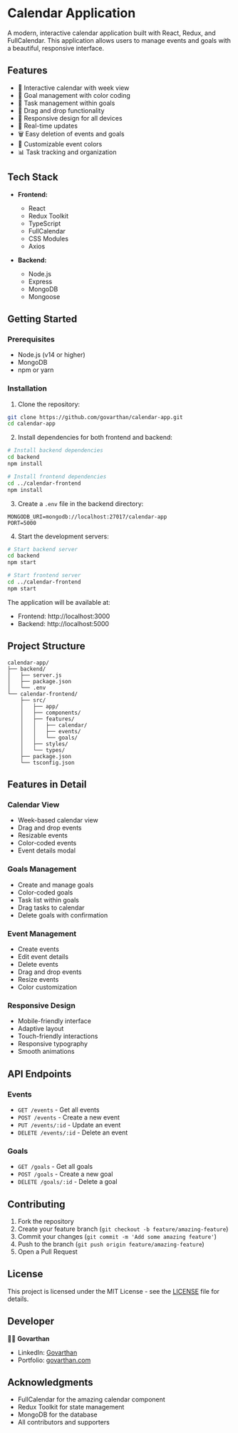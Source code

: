 # Calendar Application

A modern, interactive calendar application built with React, Redux, and FullCalendar. This application allows users to manage events and goals with a beautiful, responsive interface.

## Features

- 📅 Interactive calendar with week view
- 🎯 Goal management with color coding
- 📝 Task management within goals
- 🎨 Drag and drop functionality
- 📱 Responsive design for all devices
- 🔄 Real-time updates
- 🗑️ Easy deletion of events and goals
- 🎨 Customizable event colors
- 📊 Task tracking and organization

## Tech Stack

- **Frontend:**
  - React
  - Redux Toolkit
  - TypeScript
  - FullCalendar
  - CSS Modules
  - Axios

- **Backend:**
  - Node.js
  - Express
  - MongoDB
  - Mongoose

## Getting Started

### Prerequisites

- Node.js (v14 or higher)
- MongoDB
- npm or yarn

### Installation

1. Clone the repository:
```bash
git clone https://github.com/govarthan/calendar-app.git
cd calendar-app
```

2. Install dependencies for both frontend and backend:
```bash
# Install backend dependencies
cd backend
npm install

# Install frontend dependencies
cd ../calendar-frontend
npm install
```

3. Create a `.env` file in the backend directory:
```env
MONGODB_URI=mongodb://localhost:27017/calendar-app
PORT=5000
```

4. Start the development servers:

```bash
# Start backend server
cd backend
npm start

# Start frontend server
cd ../calendar-frontend
npm start
```

The application will be available at:
- Frontend: http://localhost:3000
- Backend: http://localhost:5000

## Project Structure

```
calendar-app/
├── backend/
│   ├── server.js
│   ├── package.json
│   └── .env
└── calendar-frontend/
    ├── src/
    │   ├── app/
    │   ├── components/
    │   ├── features/
    │   │   ├── calendar/
    │   │   ├── events/
    │   │   └── goals/
    │   ├── styles/
    │   └── types/
    ├── package.json
    └── tsconfig.json
```

## Features in Detail

### Calendar View
- Week-based calendar view
- Drag and drop events
- Resizable events
- Color-coded events
- Event details modal

### Goals Management
- Create and manage goals
- Color-coded goals
- Task list within goals
- Drag tasks to calendar
- Delete goals with confirmation

### Event Management
- Create events
- Edit event details
- Delete events
- Drag and drop events
- Resize events
- Color customization

### Responsive Design
- Mobile-friendly interface
- Adaptive layout
- Touch-friendly interactions
- Responsive typography
- Smooth animations

## API Endpoints

### Events
- `GET /events` - Get all events
- `POST /events` - Create a new event
- `PUT /events/:id` - Update an event
- `DELETE /events/:id` - Delete an event

### Goals
- `GET /goals` - Get all goals
- `POST /goals` - Create a new goal
- `DELETE /goals/:id` - Delete a goal

## Contributing

1. Fork the repository
2. Create your feature branch (`git checkout -b feature/amazing-feature`)
3. Commit your changes (`git commit -m 'Add some amazing feature'`)
4. Push to the branch (`git push origin feature/amazing-feature`)
5. Open a Pull Request

## License

This project is licensed under the MIT License - see the [LICENSE](LICENSE) file for details.

## Developer

👨‍💻 **Govarthan**

- LinkedIn: [Govarthan](https://www.linkedin.com/in/govarthan)
- Portfolio: [govarthan.com](https://govarthan.com)

## Acknowledgments

- FullCalendar for the amazing calendar component
- Redux Toolkit for state management
- MongoDB for the database
- All contributors and supporters 